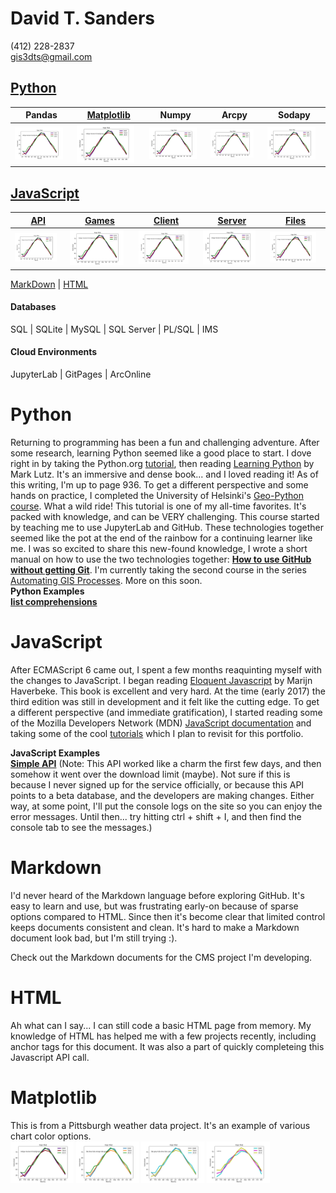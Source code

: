 # David T. Sanders
(412) 228-2837  
gis3dts@gmail.com

## [Python](#Python "Recent Python projects")

| Pandas | [Matplotlib](#Matplotlib) | Numpy | Arcpy | Sodapy | 
| --- | --- | --- | --- | --- |
| [<img src='assets/images/indigo-maroon-forestgreen1993_temp_comparision.png' width="90%">](#Pandas)   | [<img src='assets/images/indigo-maroon-forestgreen1993_temp_comparision.png' width="90%">](#Matplotlib) | <img src='assets/images/indigo-maroon-forestgreen1993_temp_comparision.png' width="90%"> | <img src='assets/images/indigo-maroon-forestgreen1993_temp_comparision.png' width="90%"> | <img src='assets/images/indigo-maroon-forestgreen1993_temp_comparision.png' width="90%"> |


## [JavaScript](#JavaScript "Recent JavaScript projects")

| [API](#JavaScript) | [Games](#JavaScript) | [Client](#JavaScript) | [Server](#JavaScript)  | [Files](#JavaScript)  |  
| --- | --- | --- | --- | --- |
| [<img src='assets/images/indigo-maroon-forestgreen1993_temp_comparision.png' width="90%">](#Pandas)   | [<img src='assets/images/indigo-maroon-forestgreen1993_temp_comparision.png' width="90%">](#Matplotlib) | <img src='assets/images/indigo-maroon-forestgreen1993_temp_comparision.png' width="90%"> | <img src='assets/images/indigo-maroon-forestgreen1993_temp_comparision.png' width="90%"> | <img src='assets/images/indigo-maroon-forestgreen1993_temp_comparision.png' width="90%"> |  

 [MarkDown](#Markdown "Recent Markdown projects")
| [HTML](#HTML "Read about my HTML experience")

#### Databases
 SQL
| SQLite
| MySQL
| SQL Server
| PL/SQL
| IMS

#### Cloud Environments
 JupyterLab
| GitPages
| ArcOnline


# Python <a id="Python"></a>
Returning to programming has been a fun and challenging adventure. After some research, learning Python seemed like a good place to start. I dove right in by taking the Python.org [tutorial](https://docs.python.org/3/tutorial/index.html), then reading [Learning Python](https://learning-python.com/) by Mark Lutz. It's an immersive and dense book... and I loved reading it! As of this writing, I'm up to page 936. To get a different perspective and some hands on practice, I completed the University of Helsinki's [Geo-Python course](https://geo-python-site.readthedocs.io/en/latest/). What a wild ride! This tutorial is one of my all-time favorites. It's packed with knowledge, and can be VERY challenging. This course started by teaching me to use JupyterLab and GitHub. These technologies together seemed like the pot at the end of the rainbow for a continuing learner like me. I was so excited to share this new-found knowledge, I wrote a short manual on how to use the two technologies together: **[How to use GitHub without getting Git](assets/HOWTOUSEGITHUBWITHOUTGETTINGGIT.html)**. I'm currently taking the second course in the series [Automating GIS Processes](https://autogis-site.readthedocs.io/en/latest/). More on this soon.  
**Python Examples**  
 **[list comprehensions](https://nbviewer.jupyter.org/github/gis3dts/Portfolio/blob/gh-pages/NOAA_file_parser.ipynb)**


# JavaScript  <a id="JavaScript"></a>
After ECMAScript 6 came out, I spent a few months reaquinting myself with the changes to JavaScript. I began reading [Eloquent Javascript](https://eloquentjavascript.net/) by Marijn Haverbeke. This book is excellent and very hard. At the time (early 2017) the third edition was still in development and it felt like the cutting edge. To get a different perspective (and immediate gratification), I started reading some of the Mozilla Developers Network (MDN) [JavaScript documentation](https://developer.mozilla.org/en-US/docs/Web/JavaScript) and taking some of the cool [tutorials](https://developer.mozilla.org/en-US/docs/Learn/JavaScript/Objects/Object_building_practice) which I plan to revisit for this portfolio.  

**JavaScript Examples**   
**[Simple API](assets/fetch.html)** (Note: This API worked like a charm the first few days, and then somehow it went over the download limit (maybe). Not sure if this is because I never signed up for the service officially, or because this API points to a beta database, and the developers are making changes. Either way, at some point, I'll put the console logs on the site so you can enjoy the error messages. Until then... try hitting ctrl + shift + I, and then find the console tab to see the messages.)

# Markdown  <a id="Markdown"></a>
I'd never heard of the Markdown language before exploring GitHub. It's easy to learn and use, but was frustrating early-on because of sparse options compared to HTML. Since then it's become clear that limited control keeps documents consistent and clean. It's hard to make a Markdown document look bad, but I'm still trying :).

Check out the Markdown documents for the CMS project I'm developing.



# HTML  <a id="HTML"></a>
Ah what can I say... I can still code a basic HTML page from memory. My knowledge of HTML has helped me with a few projects recently, including anchor tags for this document. It was also a part of quickly completeing this Javascript API call.

# Matplotlib <a id="Matplotlib"></a>
This is from a Pittsburgh weather data project. It's an example of various chart color options.  
<img src='assets/images/indigo-maroon-forestgreen1993_temp_comparision.png' width='20%'>
<img src='assets/images/tab_blue-tab_orange-tab_green1993_temp_comparision.png' width='20%'>
<img src='assets/images/tab_grey-tab_olive-tab_cyan1993_temp_comparision.png' width='20%'>
<img src='assets/images/c-m-y1985_temp_comparision.png' width='20%'>

